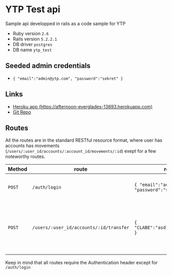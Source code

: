 
# YTP Test api
Sample api developped in rails as a code sample for YTP

* Ruby version `2.6`
* Rails version `5.2.2.1`
* DB driver `postgres`
* DB name `ytp_test`

## Seeded admin credentials
* `{ "email":"admin@ytp.com", "password":"sekret" }`

## Links
* [Heroku app (https://afternoon-everglades-13693.herokuapp.com)](https://afternoon-everglades-13693.herokuapp.com)
* [Git Repo](https://github.com/silverspine/ytp_test)

## Routes
All the routes are in the standard RESTful resource format, where user has accounts has movements
(`/users/:user_id/accounts/:account_id/movements/:id`) exept for a few noteworthy routes.

Method | route | request | notes
--- | --- | --- | ---
`POST` | `/auth/login` | `{ "email":"admin@ytp.com", "password":"sekret" }` | authenticates a user and returns a jwt token
`POST` | `/users/:user_id/accounts/:id/transfer` | `{ "CLABE":"asdfasd","amount":300 }` | makes a transfer from `:id` account of `user_id` user to `CLABE` destination account for the `amount`

Keep in mind that all routes require the Authentication header except for `/auth/login`
